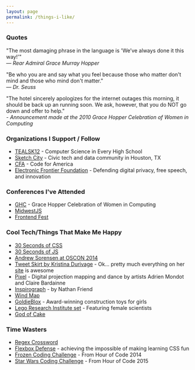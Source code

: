 ```yaml
---
layout: page
permalink: /things-i-like/
---
```


### Quotes

"The most damaging phrase in the language is 'We’ve always done it this way!'"<br>  *— Rear Admiral Grace Murray Hopper*

"Be who you are and say what you feel because those who matter don't mind and those who mind don't matter."<br> *— Dr. Seuss*

"The hotel sincerely apologizes for the internet outages this morning, it should be back up an running soon. We ask, however, that you do NOT go down and offer to help."<br> *- Announcement made at the 2010 Grace Hopper Celebration of Women in Computing*


### Organizations I Support / Follow

* [TEALSK12](https://www.tealsk12.org/) - Computer Science in Every High School
* [Sketch City](http://sketchcity.org/) - Civic tech and data community in Houston, TX
* [CFA](http://www.codeforamerica.org/) - Code for America
* [Electronic Frontier Foundation](https://www.eff.org/) - Defending digital privacy, free speech, and innovation

### Conferences I've Attended
* [GHC](http://gracehopper.anitaborg.org/) - Grace Hopper Celebration of Women in Computing
* [MidwestJS](http://midwestjs.com/)
* [Frontend Fest](https://frontendfest.io/)

### Cool Tech/Things That Make Me Happy
* [30 Seconds of CSS](https://30-seconds.github.io/30-seconds-of-css)
* [30 Seconds of JS](https://github.com/30-seconds/30-seconds-of-code)
* [Andrew Sorensen at OSCON 2014](https://www.youtube.com/watch?v=yY1FSsUV-8c)
* [Tweet Skirt by Kristina Durivage](http://portfolio.gelicia.com/tweetskirt/) - Ok... pretty much everything on her [site](http://portfolio.gelicia.com/) is awesome
* [Pixel](http://www.thisiscolossal.com/2015/01/pixel-a-mesmerizing-dance-performance-incorporating-digital-projection/) - Digital projection mapping and dance by artists Adrien Mondot and Claire Bardainne
* [Inspirograph](http://nathanfriend.io/inspirograph/) - by Nathan Friend
* [Wind Map](http://hint.fm/wind/)
* [GoldieBlox](http://www.goldieblox.com/) - Award-winning construction toys for girls
* [Lego Research Institute set](http://shop.lego.com/en-US/Research-Institute-21110) - Featuring female scientists
* [God of Cake](http://hyperboleandahalf.blogspot.com/2010/10/god-of-cake.html)

### Time Wasters
* [Regex Crossword](https://regexcrossword.com/)
* [Flexbox Defense](http://www.flexboxdefense.com/) - achieving the impossible of making learning CSS fun
* [Frozen Coding Challenge](https://studio.code.org/s/frozen/stage/1/puzzle/1) - From Hour of Code 2014
* [Star Wars Coding Challenge](https://studio.code.org/s/starwars/stage/1/puzzle/1) - From Hour of Code 2015
